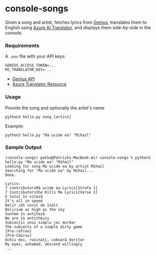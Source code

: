 # console-songs

Given a song and artist, fetches lyrics from [Genius](https://genius.com), translates them to English using [Azure AI Translator](https://learn.microsoft.com/en-us/azure/ai-services/translator/), and displays them side-by-side in the console.

### Requirements
A `.env` file with your API keys:
```
GENIUS_ACCESS_TOKEN=...
MS_TRANSLATOR_KEY=...
```
- [Genius API](https://docs.genius.com)
- [Azure Translator Resource](https://learn.microsoft.com/en-us/azure/ai-services/translator/create-translator-resource)

### Usage

Provide the song and optionally the artist's name
```
python3 hello.py song [artist]
```

Example:
```
python3 hello.py "Ma ucide ea" "Mihail"
```

### Sample Output
```
(console-songs) patka@Patricks-MacBook-Air console-songs % python3 hello.py "Ma ucide ea" "Mihail"
Looking for song Ma ucide ea by artist Mihail
Searching for "Ma ucide ea" by Mihail...
Done.

Lyrics:
7 ContributorsMă ucide ea Lyrics[Strofa 1]                                        7 ContributorsShe Kills Me Lyrics[Verse 1]
E totul în viteză                                                                 It's all in speed
Delir cât cerul de înalt                                                          Delirium as high as the sky
Suntem în antiteză                                                                We are in antithesis
Subiecții unui simplu joc murdar                                                  The subjects of a simple dirty game
[Pre-refren]                                                                      [Pre-Chorus]
Ochii mei, rușinați, coboară doritor                                              My eyes, ashamed, descend willingly     
...
```